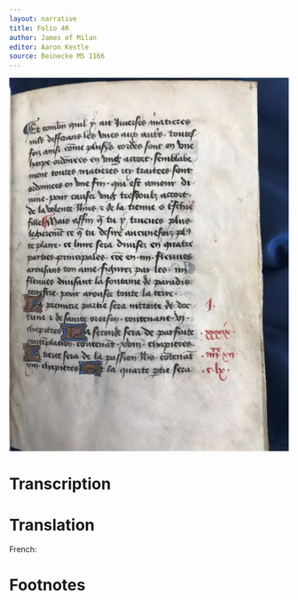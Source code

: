 ```yaml
---
layout: narrative
title: Folio 4R
author: James of Milan
editor: Aaron Kestle
source: Beinecke MS 1166
---
```


![Beinecke MS 1166 Folio 4R](https://raw.githubusercontent.com/oldfrenchtexts/L-aiguillon-d-amour-divine/master/assets/4R.jpg)

# Transcription



# Translation

French: 

# Footnotes

